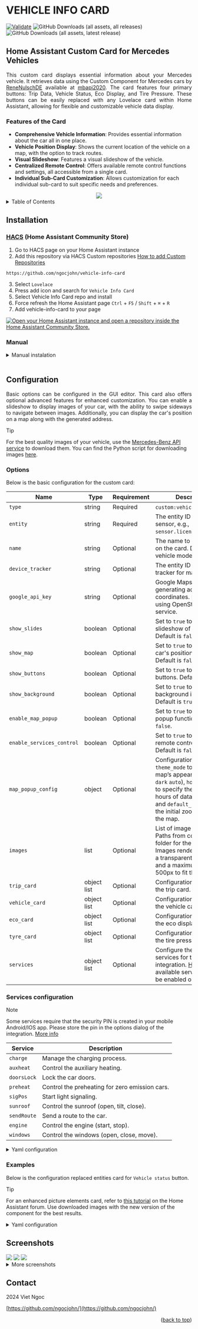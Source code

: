 <a name="readme-top"></a>

# VEHICLE INFO CARD

[![Validate](https://github.com/ngocjohn/vehicle-info-card/actions/workflows/validate.yaml/badge.svg)](https://github.com/ngocjohn/vehicle-info-card/actions/workflows/validate.yaml) ![GitHub Downloads (all assets, all releases)](https://img.shields.io/github/downloads/ngocjohn/vehicle-info-card/total?style=flat&logo=homeassistantcommunitystore&logoSize=auto&label=Downloads&color=%2318BCF2) ![GitHub Downloads (all assets, latest release)](https://img.shields.io/github/downloads/ngocjohn/vehicle-info-card/latest/total?style=flat&logo=homeassistantcommunitystore&logoSize=auto)

## Home Assistant Custom Card for Mercedes Vehicles

<p style="text-align: justify;">This custom card displays essential information about your Mercedes vehicle. It retrieves data using the Custom Component for Mercedes cars by <a href="https://github.com/ReneNulschDE">ReneNulschDE</a> available at <a href="https://github.com/ReneNulschDE/mbapi2020">mbapi2020</a>. The card features four primary buttons: Trip Data, Vehicle Status, Eco Display, and Tire Pressure. These buttons can be easily replaced with any Lovelace card within Home Assistant, allowing for flexible and customizable vehicle data display.</p>

### Features of the Card

- **Comprehensive Vehicle Information**: Provides essential information about the car all in one place.
- **Vehicle Position Display**: Shows the current location of the vehicle on a map, with the option to track routes.
- **Visual Slideshow**: Features a visual slideshow of the vehicle.
- **Centralized Remote Control**: Offers available remote control functions and settings, all accessible from a single card.
- **Individual Sub-Card Customization**: Allows customization for each individual sub-card to suit specific needs and preferences.

<div align="center">
  <a href="#"> <img src="https://raw.githubusercontent.com/ngocjohn/vehicle-info-card/main/assets/default-card.gif"></a>
</div>

<details>
  <summary>Table of Contents</summary>
  <ol>
    <li>
      <a href="#installation">Installation</a>
      <ul>
        <li><a href="#hacs-home-assistant-community-store">HACS</a></li>
        <li><a href="#manual">Manual</a></li>
      </ul>
    </li>
    <li>
      <a href="#usage">Usage</a>
      <ul>
        <li><a href="#configuration">Configuration</a></li>
        <li><a href="#options">Options</a></li>
        <li><a href="#examples">Examples</a></li>
      </ul>
    </li>
    <li><a href="#screenshots">Screenshots</a></li>
  </ol>
</details>

## Installation

### [HACS](https://hacs.xyz) (Home Assistant Community Store)

1. Go to HACS page on your Home Assistant instance
1. Add this repository via HACS Custom repositories [How to add Custom Repositories](https://hacs.xyz/docs/faq/custom_repositories/)

```
https://github.com/ngocjohn/vehicle-info-card
```

3. Select `Lovelace`
1. Press add icon and search for `Vehicle Info Card`
1. Select Vehicle Info Card repo and install
1. Force refresh the Home Assistant page `Ctrl` + `F5` / `Shift` + `⌘` + `R`
1. Add vehicle-info-card to your page

[![Open your Home Assistant instance and open a repository inside the Home Assistant Community Store.](https://my.home-assistant.io/badges/hacs_repository.svg)](https://my.home-assistant.io/redirect/hacs_repository/?owner=ngocjohn&repository=vehicle-info-card&category=plugin)

### Manual

<details>
  <summary>Manual instalation</summary>
  </br>
  <ol>
    <li>Download the <a href="https://github.com/ngocjohn/vehicle-info-card/releases/latest">vehicle-info-card.js</a></li>
    <li>Place the downloaded file on your Home Assistant machine in the <code>config/www</code> folder (when there is no <code>www</code> folder in the folder where your <code>configuration.yaml</code> file is, create it and place the file there)</li>
    <li>In Home Assistant go to <code>Configuration->Lovelace Dashboards->Resources</code> (When there is no <code>resources</code> tag on the <code>Lovelace Dashboard</code> page, enable advanced mode in your account settings, and retry this step)</li>
    <li>Add a new resource
      <ul>
        <li>Url = <code>/local/vehicle-info-card.js</code></li>
        <li>Resource type = <code>module</code></li>
      </ul>
    </li>
    <li>Force refresh the Home Assistant page <code>Ctrl</code> + <code>F5</code> / <code>Shift</code> + <code>⌘</code> + <code>R</code></li>
    <li>Add vehicle-info-card to your page</li>
  </ol>
</details>
</br>

## Configuration

<p style="text-align: justify;">Basic options can be configured in the GUI editor. This card also offers optional advanced features for enhanced customization. You can enable a slideshow to display images of your car, with the ability to swipe sideways to navigate between images. Additionally, you can display the car's position on a map along with the generated address.</p>

> [!TIP]
> For the best quality images of your vehicle, use the [Mercedes-Benz API service](https://developer.mercedes-benz.com/products/vehicle_images/docs#) to download them. You can find the Python script for downloading images [here](https://gist.github.com/ngocjohn/b1c1f3730cc6f7079ae0d2b3bddd57ad).

### Options

Below is the basic configuration for the custom card:

<div>
<table>
  <thead>
    <tr>
      <th>Name</th>
      <th>Type</th>
      <th>Requirement</th>
      <th>Description</th>
    </tr>
  </thead>
  <tbody>
    <tr>
      <td><code>type</code></td>
      <td>string</td>
      <td>Required</td>
      <td><code>custom:vehicle-info-card</code>.</td>
    </tr>
    <tr>
      <td><code>entity</code></td>
      <td>string</td>
      <td>Required</td>
      <td>The entity ID of the car sensor, e.g., <code>sensor.license_plate_car</code>.</td>
    </tr>
    <tr>
      <td><code>name</code></td>
      <td>string</td>
      <td>Optional</td>
      <td>The name to be displayed on the card. Default is vehicle model name.</td>
    </tr>
    <tr>
      <td><code>device_tracker</code></td>
      <td>string</td>
      <td>Optional</td>
      <td>The entity ID of the device tracker for map display.</td>
    </tr>
    <tr>
      <td><code>google_api_key</code></td>
      <td>string</td>
      <td>Optional</td>
      <td>Google Maps API key for generating address from coordinates. Default is using OpenStreetMap service.</td>
    </tr>
    <tr>
      <td><code>show_slides</code></td>
      <td>boolean</td>
      <td>Optional</td>
      <td>Set to <code>true</code> to enable slideshow of car images. Default is <code>false</code>.</td>
    </tr>
    <tr>
      <td><code>show_map</code></td>
      <td>boolean</td>
      <td>Optional</td>
      <td>Set to <code>true</code> to display the car's position on a map. Default is <code>false</code>.</td>
    </tr>
    <tr>
      <td><code>show_buttons</code></td>
      <td>boolean</td>
      <td>Optional</td>
      <td>Set to <code>true</code> to show the buttons. Default is <code>true</code>.</td>
    </tr>
    <tr>
      <td><code>show_background</code></td>
      <td>boolean</td>
      <td>Optional</td>
      <td>Set to <code>true</code> to show a background image. Default is <code>true</code>.</td>
    </tr>
    <tr>
      <td><code>enable_map_popup</code></td>
      <td>boolean</td>
      <td>Optional</td>
      <td>Set to <code>true</code> to enable map popup function. Default is <code>false</code>.</td>
    </tr>
    <tr>
      <td><code>enable_services_control</code></td>
      <td>boolean</td>
      <td>Optional</td>
      <td>Set to <code>true</code> to enable remote control tab. Default is <code>false</code>.</td>
    </tr>
    <tr>
      <td><code>map_popup_config</code></td>
      <td>object</td>
      <td>Optional</td>
      <td>Configuration including <code>theme_mode</code> to control the map’s appearance (<code>light</code> <code>dark</code> <code>auto</code>), <code>hours_to_show</code> to specify the number of hours of data to display, and <code>default_zoom</code> to set the initial zoom level of the map.</td>
    </tr>
    <tr>
      <td><code>images</code></td>
      <td>list</td>
      <td>Optional</td>
      <td>List of image URLs or Paths from config/www folder for the slideshow. Images render better with a transparent background and a maximum width of 500px to fit the card.</td>
    </tr>
    <tr>
      <td><code>trip_card</code></td>
      <td>object list</td>
      <td>Optional</td>
      <td>Configuration objects for the trip card.</td>
    </tr>
    <tr>
      <td><code>vehicle_card</code></td>
      <td>object list</td>
      <td>Optional</td>
      <td>Configuration objects for the vehicle card.</td>
    </tr>
    <tr>
      <td><code>eco_card</code></td>
      <td>object list</td>
      <td>Optional</td>
      <td>Configuration objects for the eco display card.</td>
    </tr>
    <tr>
      <td><code>tyre_card</code></td>
      <td>object list</td>
      <td>Optional</td>
      <td>Configuration objects for the tire pressure card.</td>
    </tr>
    <tr>
      <td><code>services</code></td>
      <td>object list</td>
      <td>Optional</td>
      <td>Configure the available services for the integration. <a href="#services-configuration">Here</a> are the available services that can be enabled or disabled.</td>
    </tr>
  </tbody>
</table>
</div>

### Services configuration

> [!NOTE]
> Some services require that the security PIN is created in your mobile Android/IOS app. Please store the pin in the options dialog of the integration. <a href="https://github.com/ReneNulschDE/mbapi2020?tab=readme-ov-file#services">More info</a>

<table>
  <thead>
    <tr>
      <th>Service</th>
      <th>Description</th>
    </tr>
  </thead>
  <tbody>
    <tr>
      <td><code>charge</code></td>
      <td>Manage the charging process.</td>
    </tr>
    <tr>
      <td><code>auxheat</code></td>
      <td>Control the auxiliary heating.</td>
    </tr>
    <tr>
      <td><code>doorsLock</code></td>
      <td>Lock the car doors.</td>
    </tr>
    <tr>
      <td><code>preheat</code></td>
      <td>Control the preheating for zero emission cars.</td>
    </tr>
    <tr>
      <td><code>sigPos</code></td>
      <td>Start light signaling.</td>
    </tr>
    <tr>
      <td><code>sunroof</code></td>
      <td>Control the sunroof (open, tilt, close).</td>
    </tr>
    <tr>
      <td><code>sendRoute</code></td>
      <td>Send a route to the car.</td>
    </tr>
    <tr>
      <td><code>engine</code></td>
      <td>Control the engine (start, stop).</td>
    </tr>
    <tr>
      <td><code>windows</code></td>
      <td>Control the windows (open, close, move).</td>
    </tr>
  </tbody>
</table>

<details>
<summary> Yaml configuration </summary>

```yaml
services:
  charge: true
  auxheat: true
  doorsLock: true
  preheat: true
  sigPos: true
  sunroof: true
  sendRoute: true
  engine: true
  windows: true
```

</details>

### Examples

Below is the configuration replaced entities card for `Vehicle status` button.

> [!TIP]
> For an enhanced picture elements card, refer to [this tutorial](https://community.home-assistant.io/t/mercedes-me-component/41911/1809) on the Home Assistant forum. Use downloaded images with the new version of the component for the best results.

<details>

<summary>Yaml configuration</summary>

<br />

```yaml
- type: custom:vehicle-info-card
  entity: sensor.6z1_2359_car
  name: Mercedes-AMG E 43 4MATIC
  device_tracker: device_tracker.demo_paulus
  show_map: true
  show_slides: true
  show_buttons: true
  show_background: true
  enable_map_popup: false
  images:
    - /local/benz/benz-1.png
    - /local/benz/benz-2.png
    - /local/benz/benz-3.png
    - /local/benz/benz-4.png
    - /local/benz/benz-5.png
  vehicle_card:
    - type: entities
      show_header_toggle: false
      state_color: true
      title: Vehicle status
      entities:
        - entity: lock.6z1_2359_lock
        - entity: binary_sensor.6z1_2359_park_brake_status
        - entity: binary_sensor.6z1_2359_tire_warning
        - entity: binary_sensor.6z1_2359_low_brake_fluid_warning
        - entity: binary_sensor.6z1_2359_low_coolant_level_warning
        - entity: binary_sensor.6z1_2359_engine_light_warning
        - entity: binary_sensor.6z1_2359_low_wash_water_warning
```

<img src="https://raw.githubusercontent.com/ngocjohn/vehicle-info-card/main/assets/card-example-editor.png">

</details>

## Screenshots

<img src="https://raw.githubusercontent.com/ngocjohn/vehicle-info-card/main/assets/card-dark.png" />
<img src="https://raw.githubusercontent.com/ngocjohn/vehicle-info-card/main/assets/card-light.png" />
<img src="https://raw.githubusercontent.com/ngocjohn/vehicle-info-card/main/assets/sub-cards.png" />

<br />

<details>
  <summary> More screenshots </summary>
    <img src="https://raw.githubusercontent.com/ngocjohn/vehicle-info-card/main/assets/card-toggled.png" />
    <img src="https://raw.githubusercontent.com/ngocjohn/vehicle-info-card/main/assets/car-custom-card-warning.png">
    <img src="https://raw.githubusercontent.com/ngocjohn/vehicle-info-card/main/assets/car-custom-card.png">
</details>

## Contact

2024 Viet Ngoc

[https://github.com/ngocjohn/](https://github.com/ngocjohn/)

<p align="right">(<a href="#readme-top">back to top</a>)</p>

